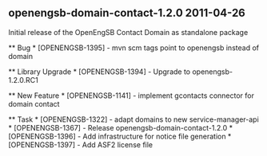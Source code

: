 openengsb-domain-contact-1.2.0 2011-04-26
---------------------------------------------------------------------

Initial release of the OpenEngSB Contact Domain as standalone package

** Bug
    * [OPENENGSB-1395] - mvn scm tags point to openengsb instead of domain

** Library Upgrade
    * [OPENENGSB-1394] - Upgrade to openengsb-1.2.0.RC1

** New Feature
    * [OPENENGSB-1141] - implement gcontacts connector for domain contact

** Task
    * [OPENENGSB-1322] - adapt domains to new service-manager-api
    * [OPENENGSB-1367] - Release openengsb-domain-contact-1.2.0
    * [OPENENGSB-1396] - Add infrastructure for notice file generation
    * [OPENENGSB-1397] - Add ASF2 license file

